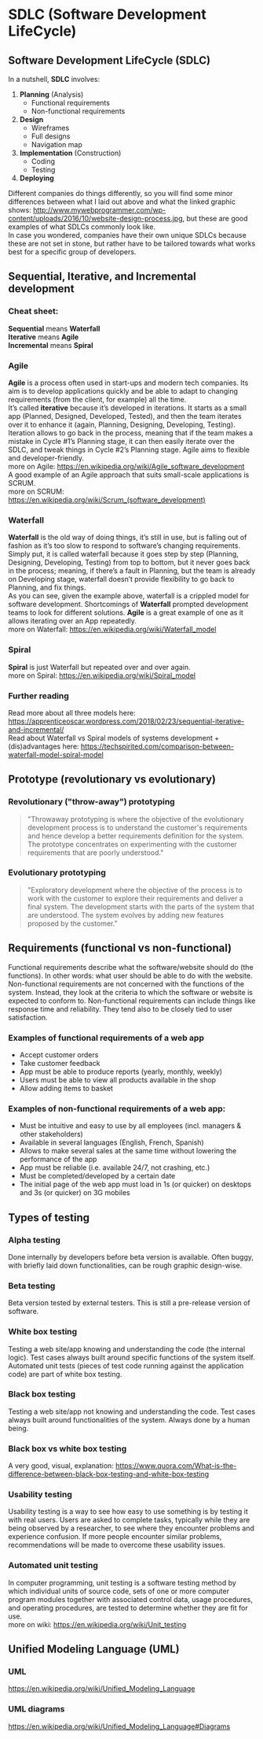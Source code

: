 # SDLC (Software Development LifeCycle)

## Software Development LifeCycle (SDLC)

In a nutshell, **SDLC** involves:  

1.	**Planning** (Analysis)
    *	Functional requirements
    *	Non-functional requirements
2.	**Design**
    *	Wireframes
    *	Full designs
    * Navigation map
3.	**Implementation** (Construction)
    *	Coding
    *	Testing
4.	**Deploying**

Different companies do things differently, so you will find some minor differences between what I laid out above and what the linked graphic shows: http://www.mywebprogrammer.com/wp-content/uploads/2016/10/website-design-process.jpg, but these are good examples of what SDLCs commonly look like.  
In case you wondered, companies have their own unique SDLCs because these are not set in stone, but rather have to be tailored towards what works best for a specific group of developers.  


## Sequential, Iterative, and Incremental development

### Cheat sheet:  
**Sequential** means **Waterfall**  
**Iterative** means **Agile**  
**Incremental** means **Spiral**  

### Agile
**Agile** is a process often used in start-ups and modern tech companies. Its aim is to develop applications quickly and be able to adapt to changing requirements (from the client, for example) all the time.  
It’s called **iterative** because it’s developed in iterations. It starts as a small app (Planned, Designed, Developed, Tested), and then the team iterates over it to enhance it (again, Planning, Designing, Developing, Testing).  
Iteration allows to go back in the process, meaning that if the team makes a mistake in Cycle #1’s Planning stage, it can then easily iterate over the SDLC, and tweak things in Cycle #2’s Planning stage. Agile aims to flexible and developer-friendly.  
more on Agile: https://en.wikipedia.org/wiki/Agile_software_development  
A good example of an Agile approach that suits small-scale applications is SCRUM.  
more on SCRUM: https://en.wikipedia.org/wiki/Scrum_(software_development)  

### Waterfall
**Waterfall** is the old way of doing things, it’s still in use, but is falling out of fashion as it’s too slow to respond to software’s changing requirements.  
Simply put, it is called waterfall because it goes step by step (Planning, Designing, Developing, Testing) from top to bottom, but it never goes back in the process; meaning, if there’s a fault in Planning, but the team is already on Developing stage, waterfall doesn’t provide flexibility to go back to Planning, and fix things.  
As you can see, given the example above, waterfall is a crippled model for software development. Shortcomings of **Waterfall** prompted development teams to look for different solutions. **Agile** is a great example of one as it allows iterating over an App repeatedly.  
more on Waterfall: https://en.wikipedia.org/wiki/Waterfall_model  

### Spiral
**Spiral** is just Waterfall but repeated over and over again.  
more on Spiral: https://en.wikipedia.org/wiki/Spiral_model  

### Further reading
Read more about all three models here: https://apprenticeoscar.wordpress.com/2018/02/23/sequential-iterative-and-incremental/   
Read about Waterfall vs Spiral models of systems development + (dis)advantages here: https://techspirited.com/comparison-between-waterfall-model-spiral-model  


## Prototype (revolutionary vs evolutionary)

### Revolutionary ("throw-away") prototyping
> "Throwaway prototyping is where the objective of the evolutionary development process is to understand the customer's requirements and hence develop a better requirements definition for the system. The prototype concentrates on experimenting with the customer requirements that are poorly understood."

### Evolutionary prototyping
> "Exploratory development where the objective of the process is to work with the customer to explore their requirements and deliver a final system. The development starts with the parts of the system that are understood. The system evolves by adding new features proposed by the customer."  


## Requirements (functional vs non-functional)

Functional requirements describe what the software/website should do (the functions). In other words: what user should be able to do with the website.    
Non-functional requirements are not concerned with the functions of the system. Instead, they look at the criteria to which the software or website is expected to conform to. Non-functional requirements can include things like response time and reliability. They tend also to be closely tied to user satisfaction.   

### Examples of functional requirements of a web app
*	Accept customer orders
*	Take customer feedback
*	App must be able to produce reports (yearly, monthly, weekly)
*	Users must be able to view all products available in the shop
*	Allow adding items to basket

### Examples of non-functional requirements of a web app:
*	Must be intuitive and easy to use by all employees (incl. managers & other stakeholders)
*	Available in several languages (English, French, Spanish)
*	Allows to make several sales at the same time without lowering the performance of the app
*	App must be reliable (i.e. available 24/7, not crashing, etc.)
*	Must be completed/developed by a certain date
*	The initial page of the web app must load in 1s (or quicker) on desktops and 3s (or quicker) on 3G mobiles


## Types of testing

### Alpha testing 
Done internally by developers before beta version is available. Often buggy, with briefly laid down functionalities, can be rough graphic design-wise.

### Beta testing
Beta version tested by external testers. This is still a pre-release version of software.

### White box testing
Testing a web site/app knowing and understanding the code (the internal logic). Test cases always built around specific functions of the system itself. Automated unit tests (pieces of test code running against the application code) are part of white box testing.

### Black box testing 
Testing a web site/app not knowing and understanding the code. Test cases always built around functionalities of the system. Always done by a human being.

### Black box vs white box testing 
A very good, visual, explanation: https://www.quora.com/What-is-the-difference-between-black-box-testing-and-white-box-testing

### Usability testing 
Usability testing is a way to see how easy to use something is by testing it with real users. Users are asked to complete tasks, typically while they are being observed by a researcher, to see where they encounter problems and experience confusion. If more people encounter similar problems, recommendations will be made to overcome these usability issues.

### Automated unit testing 
In computer programming, unit testing is a software testing method by which individual units of source code, sets of one or more computer program modules together with associated control data, usage procedures, and operating procedures, are tested to determine whether they are fit for use.  
more on wiki: https://en.wikipedia.org/wiki/Unit_testing


## Unified Modeling Language (UML)

### UML
https://en.wikipedia.org/wiki/Unified_Modeling_Language

### UML diagrams
https://en.wikipedia.org/wiki/Unified_Modeling_Language#Diagrams
